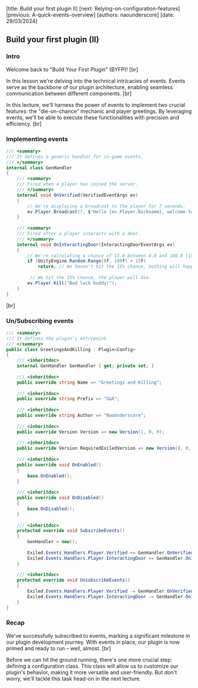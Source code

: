 [title: Build your first plugin II]
[next: Relying-on-configuration-features]
[previous: A-quick-events-overview]
[authors: naounderscore]
[date: 29/03/2024]

## <span class="md-span">Build your</span> first plugin (II)


### Intro

Welcome back to "Build Your First Plugin" (BYFP)!
[br]

In this lesson we're delving into the technical intricacies of events. Events serve as the backbone of our plugin architecture, enabling seamless communication between different components.
[br]

In this lecture, we'll harness the power of events to implement two crucial features: the "die-on-chance" mechanic and player greetings. By leveraging events, we'll be able to execute these functionalities with precision and efficiency.
[br]

### Implementing events

```csharp
/// <summary>
/// It defines a generic handler for in-game events.
/// </summary>
internal class GenHandler
{
    /// <summary>
    /// Fired when a player has joined the server.
    /// </summary>
    internal void OnVerified(VerifiedEventArgs ev)
    {
        // We're displaying a broadcast to the player for 7 seconds.
        ev.Player.Broadcast(7, $"Hello {ev.Player.Nickname}, welcome to my server!");
    }
    
    /// <summary>
    /// Fired after a player interacts with a door.
    /// </summary>
    internal void OnInteractingDoor(InteractingDoorEventArgs ev)
    {
        // We're calculating a chance of 15.0 between 0.0 and 100.0 (15%).
        if (UnityEngine.Random.Range(0f, 100f) > 15f)
            return; // We haven't hit the 15% chance, nothing will happen.
    
         // We hit the 15% chance, the player will die.
        ev.Player.Kill("Bad luck buddy!");
    }
} 
```
[br]

### Un/Subscribing events

```csharp
/// <summary>
/// It defines the plugin's entrypoint.
/// </summary>
public class GreetingsAndKilling : Plugin<Config>
{
    /// <inheritdoc>
    internal GenHandler GenHandler { get; private set; }
 
    /// <inheritdoc>
    public override string Name => "Greetings and Killing";
    
    /// <inheritdoc>
    public override string Prefix => "G&K";
    
    /// <inheritdoc>
    public override string Author => "NaoUnderscore";
    
    /// <inheritdoc>
    public override Version Version => new Version(1, 0, 0);
    
    /// <inheritdoc>
    public override Version RequiredExiledVersion => new Version(9, 0, 0);
 
    /// <inheritdoc>
    public override void OnEnabled()
    {        
        base.OnEnabled();
    }
    
    /// <inheritdoc>
    public override void OnDisabled()
    {
        base.OnDisabled();
    }
 
    /// <inheritdoc>
    protected override void SubscribeEvents()
    {
        GenHandler = new();
 
        Exiled.Events.Handlers.Player.Verified += GenHandler.OnVerified;
        Exiled.Events.Handlers.Player.InteractingDoor += GenHandler.OnInteractingDoor;
    }
 
    /// <inheritdoc>
    protected override void UnsubscribeEvents()
    {
        Exiled.Events.Handlers.Player.Verified -= GenHandler.OnVerified;
        Exiled.Events.Handlers.Player.InteractingDoor -= GenHandler.OnInteractingDoor;
    }
}
```


### Recap

We've successfully subscribed to events, marking a significant milestone in our plugin development journey. With events in place, our plugin is now primed and ready to run – well, almost.
[br]

Before we can hit the ground running, there's one more crucial step: defining a configuration class. This class will allow us to customize our plugin's behavior, making it more versatile and user-friendly. But don't worry, we'll tackle this task head-on in the next lecture.